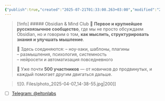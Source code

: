 ```yaml
---
{"publish":true,"created":"2025-07-21T01:33:00.263+03:00","modified":"2025-08-02T13:23:58.262+03:00","cssclasses":""}
---
```


>[!info] ##### Obsidian & Mind Club
>👥 **Первое и крупнейшее русскоязычное сообщество**, где мы не просто обсуждаем Obsidian, но и говорим о том, **как мыслить, структурировать знания и улучшать мышление**.
>
>🧠 Здесь соединяются:
>– ноу-хаки, шаблоны, плагины  
>– размышления, психология, системность  
>– нейросети и автоматизация повседневного  
>
>🔗 Уже почти **500 участников** — от новичков до продвинутых, и каждый помогает другим двигаться дальше.

>![[0. Files/photo_2025-04-07_14-38-55.jpg|200]]
- [ ] [Telegram: @eltonlabs](https://t.me/eltonlabs)
